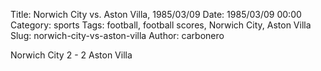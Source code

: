 Title: Norwich City vs. Aston Villa, 1985/03/09
Date: 1985/03/09 00:00
Category: sports
Tags: football, football scores, Norwich City, Aston Villa
Slug: norwich-city-vs-aston-villa
Author: carbonero


Norwich City 2 - 2 Aston Villa
